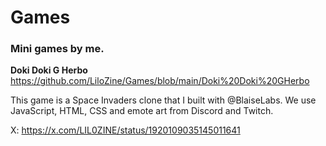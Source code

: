 # Games
### Mini games by me. 

**Doki Doki G Herbo** https://github.com/LiloZine/Games/blob/main/Doki%20Doki%20GHerbo

This game is a Space Invaders clone that I built with @BlaiseLabs. We use JavaScript, HTML, CSS and emote art from Discord and Twitch. 

X: https://x.com/LIL0ZINE/status/1920109035145011641 

